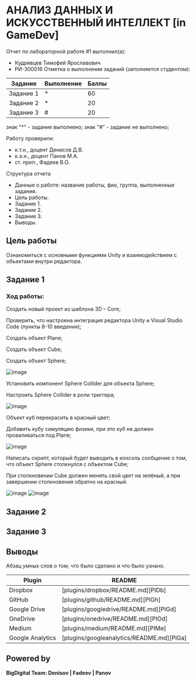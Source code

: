 # АНАЛИЗ ДАННЫХ И ИСКУССТВЕННЫЙ ИНТЕЛЛЕКТ [in GameDev]
Отчет по лабораторной работе #1 выполнил(а):
- Кудрявцев Тимофей Ярославович
- РИ-300016
Отметка о выполнении заданий (заполняется студентом):

| Задание | Выполнение | Баллы |
| ------ | ------ | ------ |
| Задание 1 | * | 60 |
| Задание 2 | * | 20 |
| Задание 3 | # | 20 |

знак "*" - задание выполнено; знак "#" - задание не выполнено;

Работу проверили:
- к.т.н., доцент Денисов Д.В.
- к.э.н., доцент Панов М.А.
- ст. преп., Фадеев В.О.

Структура отчета

- Данные о работе: название работы, фио, группа, выполненные задания.
- Цель работы.
- Задание 1.
- Задание 2.
- Задание 3.
- Выводы.

## Цель работы
Ознакомиться с основными функциями Unity и взаимодействием с объектами внутри редактора.

## Задание 1
### Ход работы:

Создать новый проект из шаблона 3D – Core;

Проверить, что настроена интеграция редактора Unity и Visual Studio Code (пункты 8-10 введения);

Создать объект Plane;

Создать объект Cube;

Создать объект Sphere;

![image](https://user-images.githubusercontent.com/44214720/192141316-9fea1ebb-f766-4763-86aa-d5cc37af05c1.png)

Установить компонент Sphere Collider для объекта Sphere;

Настроить Sphere Collider в роли триггера;

![image](https://user-images.githubusercontent.com/44214720/192141391-d37f20f5-bca2-4cae-80bb-85a3446124a7.png)

Объект куб перекрасить в красный цвет;

Добавить кубу симуляцию физики, при это куб не должен проваливаться под Plane;

![image](https://user-images.githubusercontent.com/44214720/192141416-643bcb7d-603f-4e31-8872-bf939aff5b01.png)

Написать скрипт, который будет выводить в консоль сообщение о том, что объект Sphere столкнулся с объектом Cube;

При столкновении Cube должен менять свой цвет на зелёный, а при завершении столкновения обратно на красный.

![image](https://user-images.githubusercontent.com/44214720/192141461-6b9c34de-7c2e-464e-b31d-bf1aad471f0c.png)
![image](https://user-images.githubusercontent.com/44214720/192141471-596f8ee5-6c83-4e1d-a2b0-02abd56d1164.png)


## Задание 2
### 
## Задание 3
### 

## Выводы

Абзац умных слов о том, что было сделано и что было узнано.

| Plugin | README |
| ------ | ------ |
| Dropbox | [plugins/dropbox/README.md][PlDb] |
| GitHub | [plugins/github/README.md][PlGh] |
| Google Drive | [plugins/googledrive/README.md][PlGd] |
| OneDrive | [plugins/onedrive/README.md][PlOd] |
| Medium | [plugins/medium/README.md][PlMe] |
| Google Analytics | [plugins/googleanalytics/README.md][PlGa] |

## Powered by

**BigDigital Team: Denisov | Fadeev | Panov**
